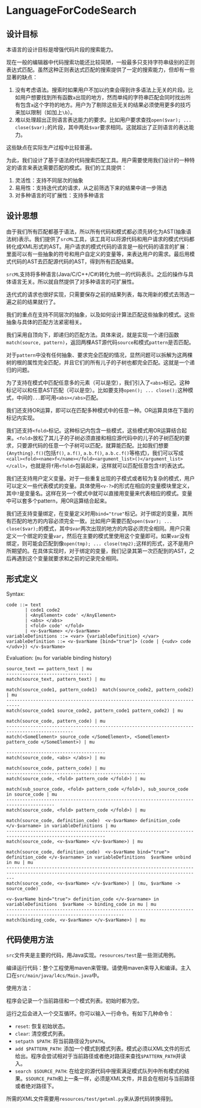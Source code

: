 # LanguageForCodeSearch

## 设计目标

本语言的设计目标是增强代码片段的搜索能力。

现在一般的编辑器中代码搜索功能还比较简陋，一般最多只支持字符串级别的正则表达式匹配。虽然这种正则表达式匹配的搜索提供了一定的搜索能力，但却有一些显著的缺点：

1. 没有考虑语法。搜索时如果用户不加以约束会得到许多语法上无关的片段。比如用户想要找到所有函数`a`出现的地方，然而单纯的字符串匹配会同时找出所有包含`a`这个字符的地方。用户为了剔除这些无关的结果必须使用更多的技巧来加以限制（如加上`\b`）。
2. 难以处理超出正则语言表达能力的要求。比如用户要求查找`open($var); ... close($var);`的片段，其中两处`$var`要求相同。这就超出了正则语言的表达能力。

这些缺点在实际生产过程中比较普遍。

为此，我们设计了基于语法的代码搜索匹配工具。用户需要使用我们设计的一种特定的语言来表达需要匹配的模式。我们的工具提供：

1. 灵活性：支持不同层次的抽象
2. 易用性：支持迭代式的请求，从之前筛选下来的结果中进一步筛选
3. 对多种语言的可扩展性：支持多种语言

## 设计思想

由于我们所有匹配都基于语法，所以所有代码和模式都必须先转化为AST(抽象语法树)表示。我们提供了`srcML`工具，该工具可以将源代码和用户请求的模式代码都转化成XML形式的AST。用户请求的模式代码的语言是一般代码的语言的扩展：里面可以有一些抽象的符号和用户自定义的变量等，来表达用户的需求。最后用模式代码的AST去匹配源代码的AST，得到所有匹配结果。

`srcML`支持将多种语言(Java/C/C++/C#)转化为统一的代码表示。之后的操作与具体语言无关。所以就自然提供了对多种语言的可扩展性。

迭代式的请求也很好实现，只需要保存之前的结果列表，每次用新的模式去筛选一遍之前的结果就行了。

我们的重点在支持不同层次的抽象，以及如何设计算法匹配这些抽象的模式。这些抽象与具体的匹配方法紧密相关。

我们采用自顶向下，即递归的匹配方法。具体来说，就是实现一个递归函数`match(source, pattern)`，返回两棵AST源代码`source`和模式`pattern`是否匹配。

对于`pattern`中没有任何抽象、要求完全匹配的情况，显然问题可以拆解为这两棵树的根的属性完全匹配，并且它们的所有儿子的子树也都完全匹配。这就是一个递归的问题。

为了支持在模式中匹配任意多的元素（可以是空），我们引入了`<abs>`标记。这种标记可以和任意AST匹配（可以是空）。比如要支持`open(); ... close();`这种模式，中间的`...`即可用`<abs></abs>`匹配。

我们还支持OR运算，即可以在匹配多种模式中的任意一种。OR运算具体在下面的标记内实现。

我们还支持`<fold>`标记。这种标记内包含一些模式，这些模式用OR运算结合起来。`<fold>`放松了其儿子的子树必须直接和相应源代码中的儿子的子树匹配的要求，只要源代码的任意一个子树可以匹配，就算能匹配。比如我们想要`{Anything}.f()`(包括`f()`, `a.f()`, `a.b.f()`, `a.b.c.f()`等格式)，我们可以写成`<call><fold><name>f</name></fold><argument_list>()</argument_list></call>`，也就是将`f`用`<fold>`包装起来，这样就可以匹配任意包含`f`的表达式。

我们还支持用户定义变量。对于一些重复出现的子模式或者较为复杂的模式，用户可以定义一些代表模式的变量。具体使用`<v-?>`的形式在相应的变量模块里定义，其中`?`是变量名。这样在另一个模式中就可以直接用变量来代表相应的模式。变量中可以套多个pattern，用OR运算结合起来。

我们还支持变量绑定，在变量定义时用`bind="true"`标记。对于绑定的变量，其所有匹配的地方的内容必须完全一致。比如用户需要匹配`open($var); ... close($var);`的模式，其中`$var`两次出现的地方的内容必须完全相同。用户只需定义一个绑定的变量`var`，然后在主要的模式里使用这个变量即可。如果`var`没有绑定，则可能会匹配到像`open(tmp); ... close(tmp2);`这样的形式，这不是用户所期望的。在具体实现时，对于绑定的变量，我们记录其第一次匹配到的AST，之后再遇到这个变量就要求和之前的记录完全相同。

## 形式定义

Syntax:

```
code ::= text
       | code1 code2
       | <AnyElement> code' </AnyElement>
       | <abs> </abs>
       | <fold> code' </fold>
       | <v-$varName> </v-$varName>
variableDefinitions ::= <var> {variableDefinition} </var>
variableDefinition ::= <v-$varName [bind="true"]> (code | {<udv> code </udv>}) </v-$varName>
```

Evaluation: (`mu` for variable binding history)

```
source_text == pattern_text | mu
--------------------------------
match(source_text, pattern_text) | mu

match(source_code1, pattern_code1)  match(source_code2, pattern_code2) | mu
---------------------------------------------------------------------------
match(source_code1 source_code2, pattern_code1 pattern_code2) | mu

match(source_code, pattern_code) | mu
-----------------------------------------------------------------------------------------------
match(<SomeElement> source_code </SomeElement>, <SomeElement> pattern_code </SomeElement>) | mu

-------------------------------------
match(source_code, <abs> </abs>) | mu

match(source_code, pattern_code) | mu
----------------------------------------------------
match(source_code, <fold> pattern_code </fold>) | mu

match(sub_source_code, <fold> pattern_code </fold>), sub_source_code in source_code | mu
----------------------------------------------------------------------------------------
match(source_code, <fold> pattern_code </fold>) | mu

match(source_code, definition_code)  <v-$varName> definition_code </v-$varname> in variableDefinitions | mu
-----------------------------------------------------------------------------------------------------------
match(source_code, <v-$varName> </v-$varName>) | mu

match(source_code, definition_code)  <v-$varName bind="true"> definition_code </v-$varname> in variableDefinitions  $varName unbind in mu | mu
-----------------------------------------------------------------------------------------------------------------------------------------------
match(source_code, <v-$varName> </v-$varName>) | (mu, $varName -> source_code)

<v-$varName bind="true"> definition_code </v-$varname> in variableDefinitions  $varName -> binding_code in mu | mu
------------------------------------------------------------------------------------------------------------------
match(binding_code, <v-$varName> </v-$varName>) | mu
```

## 代码使用方法

`src`文件夹是主要的代码，用Java实现。`resources/test`是一些测试用例。

编译运行代码：整个工程使用maven来管理。请使用maven来导入和编译。主入口在`src/main/java/l4cs/Main.java`中。

使用方法：

程序会记录一个当前路径和一个模式列表。初始时都为空。

运行之后会进入一个交互循环。你可以输入一行命令。有如下几种命令：

* `reset`: 恢复初始状态。
* `clear`: 清空模式列表。
* `setpath $PATH`: 将当前路径设为`$PATH`。
* `add $PATTERN_PATH`: 添加一个模式到模式列表。模式必须以XML文件的形式给出。程序会尝试相对于当前路径或者绝对路径来查找`$PATTERN_PATH`并读入。
* `search $SOURCE_PATH`: 在给定的源代码中搜索满足模式队列中所有模式的结果。`$SOURCE_PATH`和上一条一样，必须是XML文件，并且会在相对与当前路径或者绝对路径下。

所需的XML文件需要用`resources/test/getxml.py`来从源代码转换得到。
